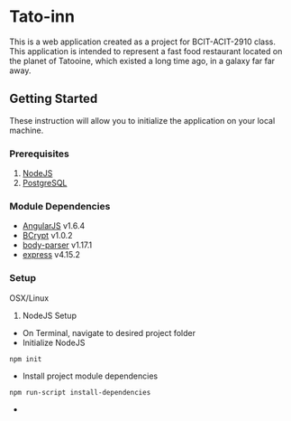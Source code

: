 # Tato-inn

This is a web application created as a project for BCIT-ACIT-2910 class. This application is intended to represent a fast food restaurant located on the planet of Tatooine, which existed a long time ago, in a galaxy far far away.

## Getting Started

These instruction will allow you to initialize the application on your local machine.

### Prerequisites

1. [NodeJS](https://nodejs.org/en/)
2. [PostgreSQL](https://www.postgresql.org/)

### Module Dependencies

* [AngularJS](https://angularjs.org/) v1.6.4
* [BCrypt](https://github.com/kelektiv/node.bcrypt.js) v1.0.2
* [body-parser](https://github.com/expressjs/body-parser) v1.17.1
* [express](https://expressjs.com/) v4.15.2

### Setup

OSX/Linux

1. NodeJS Setup
* On Terminal, navigate to desired project folder
* Initialize NodeJS

```
npm init
```

* Install project module dependencies

```
npm run-script install-dependencies
```

* 

<!-- 

TEMPLATE

## Running the tests

Explain how to run the automated tests for this system

### Break down into end to end tests

Explain what these tests test and why

```
Give an example
```

### And coding style tests

Explain what these tests test and why

```
Give an example
```

## Deployment

Add additional notes about how to deploy this on a live system

## Built With

* [Dropwizard](http://www.dropwizard.io/1.0.2/docs/) - The web framework used
* [Maven](https://maven.apache.org/) - Dependency Management
* [ROME](https://rometools.github.io/rome/) - Used to generate RSS Feeds

## Contributing

Please read [CONTRIBUTING.md](https://gist.github.com/PurpleBooth/b24679402957c63ec426) for details on our code of conduct, and the process for submitting pull requests to us.

## Versioning

We use [SemVer](http://semver.org/) for versioning. For the versions available, see the [tags on this repository](https://github.com/your/project/tags). 

## Authors

* **Billie Thompson** - *Initial work* - [PurpleBooth](https://github.com/PurpleBooth)

See also the list of [contributors](https://github.com/your/project/contributors) who participated in this project.

## License

This project is licensed under the MIT License - see the [LICENSE.md](LICENSE.md) file for details

## Acknowledgments

* Hat tip to anyone who's code was used
* Inspiration
* etc

 -->